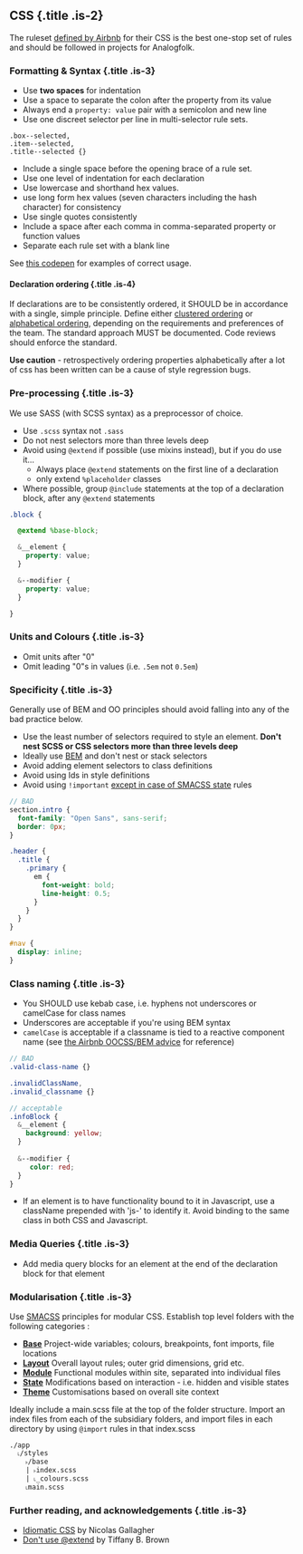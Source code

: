 ## CSS {.title .is-2}

The ruleset [defined by Airbnb][airbnb-css] for their CSS is the best one-stop
set of rules and should be followed in projects for Analogfolk.


### Formatting & Syntax {.title .is-3}

- Use **two spaces** for indentation
- Use a space to separate the colon after the property from its value
- Always end a `property: value` pair with a semicolon and new line
- Use one discreet selector per line in multi-selector rule sets.
```
.box--selected,
.item--selected,
.title--selected {}
```
- Include a single space before the opening brace of a rule set.
- Use one level of indentation for each declaration
- Use lowercase and shorthand hex values.
- use long form hex values (seven characters including the hash character) for consistency
- Use single quotes consistently
- Include a space after each comma in comma-separated property or function values
- Separate each rule set with a blank line

See [this codepen][codepen1] for examples of correct usage.

#### Declaration ordering {.title .is-4}

If declarations are to be consistently ordered, it SHOULD be in
accordance with a single, simple principle. Define either 
[clustered ordering][css-clustered] or [alphabetical ordering][css-alpha],
depending on the requirements and preferences of the team. The standard 
 approach MUST be documented. Code reviews should enforce the standard.

**Use caution** - retrospectively ordering properties alphabetically after
a lot of css has been written can be a cause of style regression bugs.


### Pre-processing {.title .is-3}

We use SASS (with SCSS syntax) as a preprocessor of choice.

- Use `.scss` syntax not `.sass`
- Do not nest selectors more than three levels deep
- Avoid using `@extend` if possible (use mixins instead), but if you do use it...
   - Always place `@extend` statements on the first line of a declaration
   - only extend `%placeholder` classes
- Where possible, group `@include` statements at the top of a
declaration block, after any `@extend` statements

```scss
.block {

  @extend %base-block;

  &__element {
    property: value;
  }

  &--modifier {
    property: value;
  }

}
```

### Units and Colours {.title .is-3}

- Omit units after "0"
- Omit leading "0"s in values (i.e. `.5em` not `0.5em`)


### Specificity {.title .is-3}

Generally use of BEM and OO principles should avoid falling into any of the bad practice below.

- Use the least number of selectors required to style an element. **Don't nest SCSS or CSS selectors more than three levels deep**
- Ideally use [BEM][bem-101] and don't nest or stack selectors
- Avoid adding element selectors to class definitions
- Avoid using Ids in style definitions
- Avoid using `!important` [except in case of SMACSS state][smacss-state] rules

```scss
// BAD
section.intro {
  font-family: "Open Sans", sans-serif;
  border: 0px;
}

.header {
  .title {
    .primary {
      em {
        font-weight: bold;
        line-height: 0.5;
      }
    }
  }
}

#nav {
  display: inline;
}
```

### Class naming {.title .is-3}

- You SHOULD use kebab case, i.e. hyphens not underscores or camelCase for class names
- Underscores are acceptable if you're using BEM syntax
- `camelCase` is acceptable if a classname is tied to a reactive component name (see [the Airbnb OOCSS/BEM advice][airbnb-oocss] for reference)

```scss
// BAD
.valid-class-name {}

.invalidClassName,
.invalid_classname {}

// acceptable
.infoBlock {
  &__element {
    background: yellow;
  }
  
  &--modifier {
     color: red;
  }
}
```

- If an element is to have functionality bound to it in Javascript, use a 
  className prepended with 'js-' to identify it. Avoid binding to the same
  class in both CSS and Javascript.


### Media Queries {.title .is-3}

- Add media query blocks for an element at the end of the declaration
block for that element


### Modularisation {.title .is-3}

Use [SMACSS][smacss] principles for modular CSS. Establish top level
folders with the following categories :

- **[Base][smacss-base]**
  Project-wide variables; colours, breakpoints, font imports, file locations
- **[Layout][smacss-layout]**
  Overall layout rules; outer grid dimensions, grid etc.
- **[Module][smacss-module]**
  Functional modules within site, separated into individual files
- **[State][smacss-state]**
  Modifications based on interaction - i.e. hidden and visible states
- **[Theme][smacss-theme]**
  Customisations based on overall site context

Ideally include a main.scss file at the top of the folder structure.
Import an index files from each of the subsidiary folders, and import
files in each directory by using `@import` rules in that index.scss

```
./app
  ˪/styles
    ˫/base
    | ˫index.scss
    | ˪_colours.scss
    ˪main.scss
```

### Further reading, and acknowledgements {.title .is-3}

- [Idiomatic CSS][idiomatic] by Nicolas Gallagher
- [Don't use @extend][dont-extend] by Tiffany B. Brown

[airbnb-css]: https://github.com/airbnb/css
[css-clustered]: https://webdesign.tutsplus.com/articles/outside-in-ordering-css-properties-by-importance--cms-21685
[css-alpha]: https://meiert.com/en/blog/on-declaration-sorting/
[codepen1]: http://codepen.io/gwawr/pen/VaROdB
[bem-101]: https://css-tricks.com/bem-101/

[airbnb-oocss]: https://github.com/airbnb/css#oocss-and-bem
[smacss]: https://smacss.com/book/categorizing
[smacss-base]: http://smacss.com/book/type-base
[smacss-layout]: http://smacss.com/book/type-layout
[smacss-module]: http://smacss.com/book/type-module
[smacss-state]: http://smacss.com/book/type-state
[smacss-theme]: http://smacss.com/book/type-theme
[idiomatic]: https://github.com/necolas/idiomatic-css
[dont-extend]: https://webinista.com/updates/dont-use-extend-sass/
